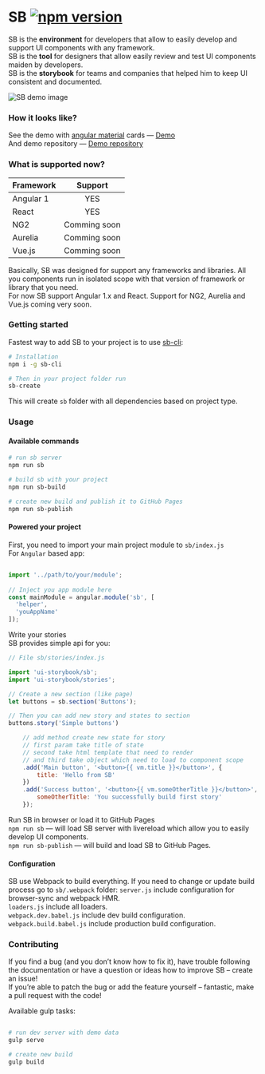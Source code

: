 # SB [![npm version](https://badge.fury.io/js/ui-storybook.svg)](https://badge.fury.io/js/ui-storybook)

SB is the **environment** for developers that allow to easily develop and support UI components with any framework.  
SB is the **tool** for designers that allow easily review and test UI components maiden by developers.  
SB is the **storybook** for teams and companies that helped him to keep UI consistent and documented.  

![SB demo image](docs/sb-demo.gif)

### How it looks like?
See the demo with [angular material](https://material.angularjs.org/latest/) cards — [Demo](https://ui-storybook.github.io/sb-angular-material-cards-demo/#/?split=true)  
And demo repository — [Demo repository](https://github.com/ui-storybook/sb-angular-material-cards-demo)

### What is supported now?
| Framework     | Support    |
| ------------- |:-------------:|
| Angular 1     | YES           |
| React         | YES           |
| NG2           | Comming soon  |
| Aurelia       | Comming soon  |
| Vue.js        | Comming soon  |

Basically, SB was designed for support any frameworks and libraries. All you components run in isolated scope with that version of framework or library that you need.  
For now SB support Angular 1.x and React. Support for NG2, Aurelia and Vue.js coming very soon.



### Getting started
Fastest way to add SB to your project is to use [sb-cli](https://github.com/ui-storybook/sb-cli):  

```bash
# Installation
npm i -g sb-cli

# Then in your project folder run  
sb-create
```

This will create `sb` folder with all dependencies based on project type.

### Usage
#### Available commands
```bash
# run sb server
npm run sb

# build sb with your project
npm run sb-build

# create new build and publish it to GitHub Pages
npm run sb-publish
```

#### Powered your project
First, you need to import your main project module to `sb/index.js`  
For `Angular` based app:

```js

import '../path/to/your/module';
 
// Inject you app module here 
const mainModule = angular.module('sb', [
  'helper',
  'youAppName'
]);

```

Write your stories  
SB provides simple api for you:

```js
// File sb/stories/index.js

import 'ui-storybook/sb';
import 'ui-storybook/stories';

// Create a new section (like page)
let buttons = sb.section('Buttons');

// Then you can add new story and states to section
buttons.story('Simple buttons')

    // add method create new state for story 
    // first param take title of state
    // second take html template that need to render 
    // and third take object which need to load to component scope
    .add('Main button', '<button>{{ vm.title }}</button>', {
        title: 'Hello from SB'
    })
    .add('Success button', '<button>{{ vm.someOtherTitle }}</button>', {
        someOtherTitle: 'You successfully build first story'
    });

``` 

Run SB in browser or load it to GitHub Pages  
`npm run sb` — will load SB server with livereload which allow you to easily develop UI components.  
`npm run sb-publish` — will build and load SB to GitHub Pages.

#### Configuration 
SB use Webpack to build everything. If you need to change or update build process go to `sb/.webpack` folder:
`server.js` include configuration for browser-sync and webpack HMR.  
`loaders.js` include all loaders.  
`webpack.dev.babel.js` include dev build configuration.   
`webpack.build.babel.js` include production build configuration.

### Contributing

If you find a bug (and you don’t know how to fix it), have trouble following the documentation or have a question or ideas how to improve SB – create an issue!  
If you’re able to patch the bug or add the feature yourself – fantastic, make a pull request with the code! 

Available gulp tasks: 
```bash

# run dev server with demo data
gulp serve  

# create new build
gulp build  

```
